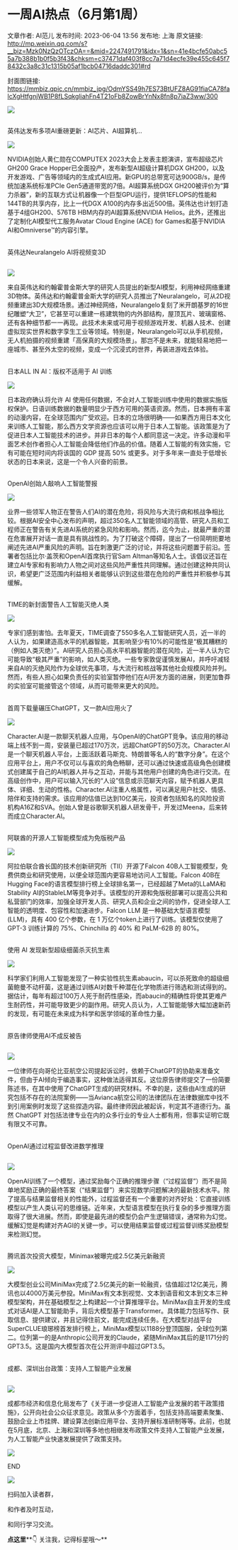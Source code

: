 # 一周AI热点（6月第1周）

文章作者: AI范儿
发布时间: 2023-06-04 13:56
发布地: 上海
原文链接: http://mp.weixin.qq.com/s?__biz=Mzk0NzQzOTczOA==&mid=2247491791&idx=1&sn=41e4bcfe50abc55a7b388b1b0f5b3f43&chksm=c37471daf403f8cc7a71d4ecfe39e455c645f78432c3a8c31c1315b05af1bcb04716daddc301#rd

封面图链接: https://mmbiz.qpic.cn/mmbiz_jpg/OdmYSS49h7ES73BtUFZ8AG91fiaCA78falcXgHtfgnjWB1P8fLSqkgliahFn4T21oFb8ZowBrYnNx8fn8p7iaZ3ww/300

![](https://mmbiz.qpic.cn/mmbiz_png/OdmYSS49h7FuR0XhgJ5iaLA8KYXGFZgjwPvuRvFwjXdGxwEMMpY1NPRXh9w5G2TyHjRVfma5x47pIFINA1swXIQ/640?wx_fmt=png)

  

##

英伟达发布多项AI重磅更新：AI芯片、AI超算机...

![](https://mmbiz.qpic.cn/mmbiz_jpg/OdmYSS49h7ES73BtUFZ8AG91fiaCA78faMlW35Xz1nHdic3MCXvDmsDYtLqX6iaJJsVVWSiaqSSyFURADIYAmPM9yw/640?wx_fmt=jpeg)

NVIDIA创始人黄仁勋在COMPUTEX 2023大会上发表主题演讲，宣布超级芯片GH200 Grace
Hopper已全面投产，发布新型AI超级计算机DGX
GH200，以及开发游戏、广告等领域内的生成式AI应用。新GPU的总带宽可达900GB/s，是传统加速系统标准PCIe
Gen5通道带宽的7倍。AI超算系统DGX
GH200被评价为“算力杀器”，新的互联方式让机器像一个巨型GPU运行，提供1EFLOPS的性能和144TB的共享内存，比上一代DGX
A100的内存多出近500倍。英伟达也计划打造基于4组GH200、576TB HBM内存的AI超算系统NVIDIA
Helios。此外，还推出了定制化AI模型代工服务Avatar Cloud Engine (ACE) for Games和基于NVIDIA
AI和Omniverse™的内容引擎。

##

英伟达Neuralangelo AI将视频变3D

##

![](https://mmbiz.qpic.cn/mmbiz_jpg/OdmYSS49h7ES73BtUFZ8AG91fiaCA78fap7TeEu9sKjY2QxKccyKFiaCWicpdRJclAakicwrdClejCVm5YJusvpE3A/640?wx_fmt=jpeg)

来自英伟达和约翰霍普金斯大学的研究人员提出的新型AI模型，利用神经网络重建3D物体。英伟达和约翰霍普金斯大学的研究人员推出了Neuralangelo，可从2D视频重建出3D大规模场景。通过神经网络，Neuralangelo复刻了米开朗基罗的16世纪雕塑“大卫”，它甚至可以重建一栋建筑物的内外部结构，屋顶瓦片、玻璃窗格、还有各种细节都一一再现。此技术未来或可用于视频游戏开发、机器人技术、创建虚拟现实世界和数字孪生工业等领域。特别是，Neuralangelo可以从手机视频，无人机拍摄的视频重建「高保真的大规模场景」。那岂不是未来，就能轻易地把一座城市、甚至外太空的视频，变成一个沉浸式的世界，再装进游戏去体验。

##

日本ALL IN AI：版权不适用于 AI 训练

![](https://mmbiz.qpic.cn/mmbiz_jpg/OdmYSS49h7ES73BtUFZ8AG91fiaCA78fadazyfHfm0OZj8alryKnaOI1TxVECwvuwsI2CdRgMFNmdDhbpe5riapw/640?wx_fmt=jpeg)

日本政府确认将允许 AI
使用任何数据，不会对人工智能训练中使用的数据实施版权保护。日语训练数据的数量明显少于西方可用的英语资源。然而，日本拥有丰富的动漫内容，在全球范围内广受欢迎。日本的立场很明确——如果西方用日本文化来训练人工智能，那么西方文学资源也应该可以用于日本人工智能。该政策是为了促进日本人工智能技术的进步。并非日本的每个人都同意这一决定。许多动漫和平面艺术创作者担心人工智能会降低他们作品的价值。随着人工智能的有效实施，它有可能在短时间内将该国的
GDP 提高 50% 或更多。对于多年来一直处于低增长状态的日本来说，这是一个令人兴奋的前景。

##

OpenAI创始人敲响人工智能警报

![](https://mmbiz.qpic.cn/mmbiz_jpg/OdmYSS49h7FuR0XhgJ5iaLA8KYXGFZgjwNV032ZE1TDarvc8icL1HZjoCyDJeZInyIA1XwuLytORtllRjY5sN8rA/640?wx_fmt=jpeg)

业界一些领军人物正在警告人们AI的潜在危险，将风险与大流行病和核战争相比较。根据AI安全中心发布的声明，超过350名人工智能领域的高管、研究人员和工程师正在警告有关先进AI系统的紧急风险和影响。然而，迄今为止，就最严重的潜在危害展开对话一直是具有挑战性的。为了打破这个障碍，提出了一份简明扼要地阐述先进AI严重风险的声明。旨在刺激更广泛的讨论，并将这些问题置于前沿。签署者包括比尔·盖茨和OpenAI首席执行官Sam
Altman等知名人士。该倡议还旨在建立AI专家和有影响力人物之间对这些风险严重性共同理解。通过创建这种共同认识，希望更广泛范围内利益相关者能够认识到这些潜在危险的严重性并积极参与其缓解。

##

TIME的新封面警告人工智能灭绝人类

![](https://mmbiz.qpic.cn/mmbiz_png/OdmYSS49h7ES73BtUFZ8AG91fiaCA78fajFMsUSxLog1GcTHJxuibIK2oHYyOUibuCnYicTDuP9VunJ9NNFq6Vz2nw/640?wx_fmt=png)

专家们感到害怕。去年夏天，TIME调查了550多名人工智能研究人员，近一半的人认为，如果建造高水平的机器智能，其影响至少有10%的可能性是“极其糟糕的（例如人类灭绝）”。AI研究人员担心高水平机器智能的潜在风险，近一半人认为它可能导致“极其严重”的影响，如人类灭绝。一些专家敦促谨慎发展AI，并呼吁减轻来自AI的灭绝风险作为全球优先事项，与大流行和核战等其他社会规模风险并列。然而，有些人担心如果负责任的实验室暂停他们在AI开发方面的进展，则更加鲁莽的实验室可能接管这个领域，从而可能带来更大的风险。

##

首周下载量碾压ChatGPT，又一款AI应用火了

![](https://mmbiz.qpic.cn/mmbiz_jpg/OdmYSS49h7ES73BtUFZ8AG91fiaCA78fab4WhzTrtYDIicicsmrL9H2BqoKiaf0jJxiarWM5GnpKnicLvxXEvGuCVTNA/640?wx_fmt=jpeg)

Character.AI是一款聊天机器人应用，与OpenAI的ChatGPT竞争。该应用的移动端上线不到一周，安装量已超过170万次，远超ChatGPT的50万次。Character.AI是一个聊天机器人平台，上面活跃着马斯克、特朗普等名人的“数字分身”。在这个应用平台上，用户不仅可以与喜欢的角色畅聊，还可以通过快速或高级角色创建模式创建属于自己的AI机器人并与之互动，并能与其他用户创建的角色进行交流。在高级创作中，用户可以输入冗长的“人设”信息或示范聊天内容，赋予机器人更具体、详细、生动的性格。Character.AI注重人格属性，可以满足用户社交、情感、陪伴和支持的需求。该应用的估值已达到10亿美元，投资者包括知名的风险投资机构A16Z和SVA。创始人曾是谷歌聊天机器人研发骨干，开发过Meena，后来转而成立Character.AI。

##

阿联酋的开源人工智能模型成为免版税产品

![](https://mmbiz.qpic.cn/mmbiz_png/OdmYSS49h7ES73BtUFZ8AG91fiaCA78fasNq2icco1wfPHUXEM3LOP8VNaMExJLP1DkGmGKb5JFgJJNhoszNTdbw/640?wx_fmt=png)

阿拉伯联合酋长国的技术创新研究所（TII）开源了Falcon 40B人工智能模型，免费供商业和研究使用，以便全球范围内更容易地访问人工智能。Falcon
40B在Hugging Face的语言模型排行榜上全球排名第一，已经超越了Meta的LLaMA和Stability
AI的StableLM等竞争对手。该模型的开源和免版税部署可以提高公共和私营部门的效率，加强全球开发人员、研究人员和企业之间的协作，促进全球人工智能的透明度、包容性和加速进步。Falcon
LLM 是一种基础大型语言模型 (LLM)，具有 400 亿个参数，在 1 万亿个token上进行了训练。该模型仅使用了 GPT-3 训练计算的
75%、Chinchilla 的 40% 和 PaLM-62B 的 80%。

##

使用 AI 发现新型超级细菌杀灭抗生素

![](https://mmbiz.qpic.cn/mmbiz_png/OdmYSS49h7ES73BtUFZ8AG91fiaCA78fahgEHOiaJdrSa54HpYiaR6LYXGtO63qtrvOfS1QNGaZxkYSqKNC7DRrSQ/640?wx_fmt=png)

科学家们利用人工智能发现了一种实验性抗生素abaucin，可以杀死致命的超级细菌鲍曼不动杆菌，这是通过训练AI对数千种潜在化学物质进行筛选和测试得到的。据估计，每年有超过100万人死于耐药性感染，而abaucin的精确性将使其更难产生耐药性，并可能导致更少的副作用。研究人员认为，人工智能能够大幅加速新药的发现，有可能在未来成为科学和医学领域的革命性力量。

##

##

原告律师使用AI不成反被告

##

![](https://mmbiz.qpic.cn/mmbiz_jpg/OdmYSS49h7ES73BtUFZ8AG91fiaCA78fa0afdYpnclKPflM51ia2Aias1iaCE3YPCysPCxCfdic5rKazqVJtmP8wNQQ/640?wx_fmt=jpeg)

一位律师在向哥伦比亚航空公司提起诉讼时，依赖于ChatGPT的协助来准备文件，但由于AI倾向于编造事实，这种做法适得其反。这位原告律师提交了一份简要陈述书，在其中使用了ChatGPT生成的研究材料。不幸的是，这些由AI生成的研究包括不存在的法院案例——当Avianca航空公司的法律团队在法律数据库中找不到引用案例时发现了这些捏造内容。最终律师因此被起诉，判定其不道德行为。虽然
ChatGPT 对包括法律专业在内的众多行业的专业人士都有用，但事实证明它既有限又不可靠。

##

OpenAI通过过程监督改进数学推理

##

![](https://mmbiz.qpic.cn/mmbiz_jpg/OdmYSS49h7ES73BtUFZ8AG91fiaCA78fakRswoO5cKrGp6icARGthya4u5GPO8TfUEBTiaRAMLHP8KkfSgDnuOsvg/640?wx_fmt=jpeg)

OpenAI训练了一个模型，通过奖励每个正确的推理步骤（“过程监督”）而不是简单地奖励正确的最终答案（“结果监督”）来实现数学问题解决的最新技术水平。除了提高与结果监督相关的性能外，过程监督还有一个重要的对齐好处：它直接训练模型以产生人类认可的思维链。近年来，大型语言模型在执行复杂的多步推理方面取得了很大进展。然而，即使是最先进的模型仍会产生逻辑错误，通常称为幻觉。缓解幻觉是构建对齐AGI的关键一步。可以使用结果监督或过程监督训练奖励模型来检测幻觉。

##

腾讯首次投资大模型，Minimax被曝完成2.5亿美元新融资

![](https://mmbiz.qpic.cn/mmbiz_png/OdmYSS49h7ES73BtUFZ8AG91fiaCA78faictYzaYPFSOraLpkHCOLU65qBcxOxWMEEqCkP0HYcKU5qyQu95OA0CA/640?wx_fmt=png)

大模型创业公司MiniMax完成了2.5亿美元的新一轮融资，估值超过12亿美元，腾讯也以4000万美元参投。MiniMax有文本到视觉、文本到语音和文本到文本三种模型架构，并在基础模型之上构建起一个计算推理平台。MiniMax自主开发的生成式对话AI是人工智能助手，背后大模型基于Transformer。具体能力包括写作、获取信息、提供建议，并且记得住前文，能完成连续任务。在大模型对战平台SuperCLUE琅琊榜首发排行榜上，MiniMax模型以1188分登顶国服，全球位列第二。位列第一的是Anthropic公司开发的Claude，紧随MiniMax其后的是1171分的GPT3.5。这是国内大模型首次在公开测评中超过GPT3.5。

##

成都、深圳出台政策：支持人工智能产业发展

##

![](https://mmbiz.qpic.cn/mmbiz_jpg/OdmYSS49h7ES73BtUFZ8AG91fiaCA78fanwNrV4kr3vkSEZmhg0TI1PPJXytVHXYyiavdwNla5oVHQ6owsDicEerg/640?wx_fmt=jpeg)

成都市经济和信息化局发布了《关于进一步促进人工智能产业发展的若干政策措施》，公开向社会公众征求意见。政策从多个方面着手，包括支持高端要素聚集、鼓励企业上市挂牌、建设算法创新应用平台、支持开展标准研制等等。此前，也就在5月底，北京、上海和深圳等多地也相继发布政策文件支持人工智能产业发展，为人工智能产业快速发展提供了政策支持。

  

![](https://mmbiz.qpic.cn/sz_mmbiz_png/nfAe2vQ6KWmX1ADJxicuKfNIcAiaZBxnqojYDx7iaHeyAT1wbNHSeQY78FkUegKMcu0wichciaUzaqPbhia9AdeWlnvw/640?wx_fmt=png)  

END

  

  

![](https://mmbiz.qpic.cn/mmbiz_png/OdmYSS49h7FuR0XhgJ5iaLA8KYXGFZgjwvvN2n3ak5QMqc8RdaqgQdkNOdZuOSMGtqKT5Kh5UBfS0rAUbMQByTg/640?wx_fmt=png)

扫码加入读者群，

和作者及时互动，

和同行学习交流。

  

**点这里****👇 关注我，记得标星哦～‍‍‍**

  

